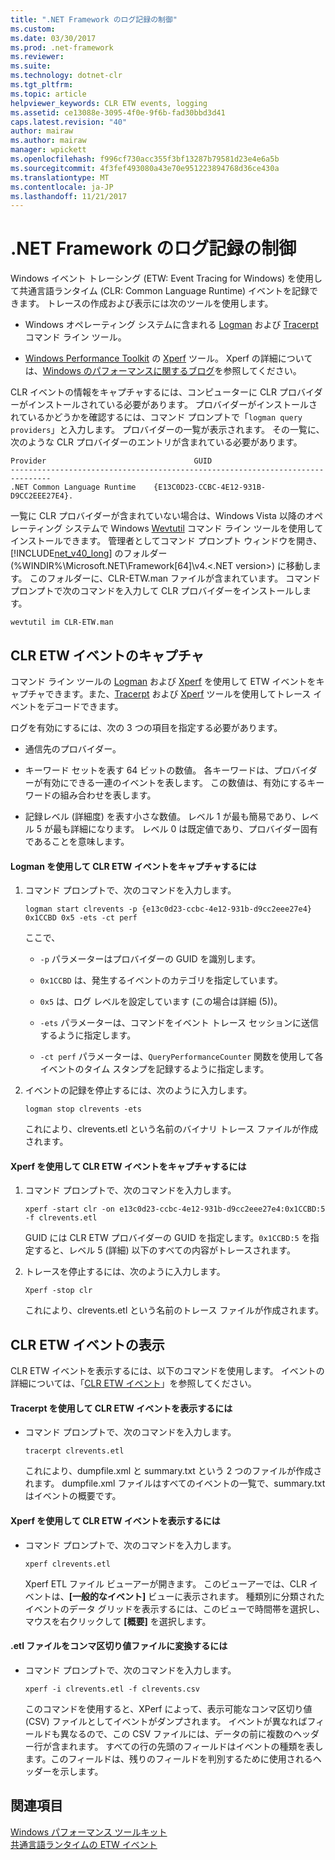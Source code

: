 ```yaml
---
title: ".NET Framework のログ記録の制御"
ms.custom: 
ms.date: 03/30/2017
ms.prod: .net-framework
ms.reviewer: 
ms.suite: 
ms.technology: dotnet-clr
ms.tgt_pltfrm: 
ms.topic: article
helpviewer_keywords: CLR ETW events, logging
ms.assetid: ce13088e-3095-4f0e-9f6b-fad30bbd3d41
caps.latest.revision: "40"
author: mairaw
ms.author: mairaw
manager: wpickett
ms.openlocfilehash: f996cf730acc355f3bf13287b79581d23e4e6a5b
ms.sourcegitcommit: 4f3fef493080a43e70e951223894768d36ce430a
ms.translationtype: MT
ms.contentlocale: ja-JP
ms.lasthandoff: 11/21/2017
---
```

# <a name="controlling-net-framework-logging"></a>.NET Framework のログ記録の制御
Windows イベント トレーシング (ETW: Event Tracing for Windows) を使用して共通言語ランタイム (CLR: Common Language Runtime) イベントを記録できます。 トレースの作成および表示には次のツールを使用します。  
  
-   Windows オペレーティング システムに含まれる [Logman](http://go.microsoft.com/fwlink/?LinkId=150916) および [Tracerpt](http://go.microsoft.com/fwlink/?LinkId=150919) コマンド ライン ツール。  
  
-   [Windows Performance Toolkit](http://msdn.microsoft.com/library/windows/hardware/hh162945.aspx) の [Xperf](http://msdn.microsoft.com/library/windows/hardware/hh162920.aspx) ツール。 Xperf の詳細については、[Windows のパフォーマンスに関するブログ](http://go.microsoft.com/fwlink/?LinkId=179509)を参照してください。  
  
 CLR イベントの情報をキャプチャするには、コンピューターに CLR プロバイダーがインストールされている必要があります。 プロバイダーがインストールされているかどうかを確認するには、コマンド プロンプトで「`logman query providers`」と入力します。 プロバイダーの一覧が表示されます。 その一覧に、次のような CLR プロバイダーのエントリが含まれている必要があります。  
  
```  
Provider                                 GUID  
-------------------------------------------------------------------------------  
.NET Common Language Runtime    {E13C0D23-CCBC-4E12-931B-D9CC2EEE27E4}.  
```  
  
 一覧に CLR プロバイダーが含まれていない場合は、Windows Vista 以降のオペレーティング システムで Windows [Wevtutil](http://go.microsoft.com/fwlink/?LinkID=150915) コマンド ライン ツールを使用してインストールできます。 管理者としてコマンド プロンプト ウィンドウを開き、 [!INCLUDE[net_v40_long](../../../includes/net-v40-long-md.md)] のフォルダー (%WINDIR%\Microsoft.NET\Framework[64]\v4.\<.NET version>\) に移動します。 このフォルダーに、CLR-ETW.man ファイルが含まれています。 コマンド プロンプトで次のコマンドを入力して CLR プロバイダーをインストールします。  
  
 `wevtutil im CLR-ETW.man`  
  
## <a name="capturing-clr-etw-events"></a>CLR ETW イベントのキャプチャ  
 コマンド ライン ツールの [Logman](http://go.microsoft.com/fwlink/?LinkId=150916) および [Xperf](http://msdn.microsoft.com/library/windows/hardware/hh162920.aspx) を使用して ETW イベントをキャプチャできます。また、[Tracerpt](http://go.microsoft.com/fwlink/?LinkId=150919) および [Xperf](http://msdn.microsoft.com/library/windows/hardware/hh162920.aspx) ツールを使用してトレース イベントをデコードできます。  
  
 ログを有効にするには、次の 3 つの項目を指定する必要があります。  
  
-   通信先のプロバイダー。  
  
-   キーワード セットを表す 64 ビットの数値。 各キーワードは、プロバイダーが有効にできる一連のイベントを表します。 この数値は、有効にするキーワードの組み合わせを表します。  
  
-   記録レベル (詳細度) を表す小さな数値。 レベル 1 が最も簡易であり、レベル 5 が最も詳細になります。 レベル 0 は既定値であり、プロバイダー固有であることを意味します。  
  
#### <a name="to-capture-clr-etw-events-using-logman"></a>Logman を使用して CLR ETW イベントをキャプチャするには  
  
1.  コマンド プロンプトで、次のコマンドを入力します。  
  
     `logman start clrevents -p {e13c0d23-ccbc-4e12-931b-d9cc2eee27e4} 0x1CCBD 0x5 -ets -ct perf`  
  
     ここで、  
  
    -   `-p` パラメーターはプロバイダーの GUID を識別します。  
  
    -   `0x1CCBD` は、発生するイベントのカテゴリを指定しています。  
  
    -   `0x5` は、ログ レベルを設定しています (この場合は詳細 (5))。  
  
    -   `-ets` パラメーターは、コマンドをイベント トレース セッションに送信するように指定します。  
  
    -   `-ct perf` パラメーターは、`QueryPerformanceCounter` 関数を使用して各イベントのタイム スタンプを記録するように指定します。  
  
2.  イベントの記録を停止するには、次のように入力します。  
  
     `logman stop clrevents -ets`  
  
     これにより、clrevents.etl という名前のバイナリ トレース ファイルが作成されます。  
  
#### <a name="to-capture-clr-etw-events-using-xperf"></a>Xperf を使用して CLR ETW イベントをキャプチャするには  
  
1.  コマンド プロンプトで、次のコマンドを入力します。  
  
     `xperf -start clr -on e13c0d23-ccbc-4e12-931b-d9cc2eee27e4:0x1CCBD:5 -f clrevents.etl`  
  
     GUID には CLR ETW プロバイダーの GUID を指定します。`0x1CCBD:5` を指定すると、レベル 5 (詳細) 以下のすべての内容がトレースされます。  
  
2.  トレースを停止するには、次のように入力します。  
  
     `Xperf -stop clr`  
  
     これにより、clrevents.etl という名前のトレース ファイルが作成されます。  
  
## <a name="viewing-clr-etw-events"></a>CLR ETW イベントの表示  
 CLR ETW イベントを表示するには、以下のコマンドを使用します。 イベントの詳細については、「[CLR ETW イベント](../../../docs/framework/performance/clr-etw-events.md)」を参照してください。  
  
#### <a name="to-view-clr-etw-events-using-tracerpt"></a>Tracerpt を使用して CLR ETW イベントを表示するには  
  
-   コマンド プロンプトで、次のコマンドを入力します。  
  
     `tracerpt clrevents.etl`  
  
     これにより、dumpfile.xml と summary.txt という 2 つのファイルが作成されます。 dumpfile.xml ファイルはすべてのイベントの一覧で、summary.txt はイベントの概要です。  
  
#### <a name="to-view-clr-etw-events-using-xperf"></a>Xperf を使用して CLR ETW イベントを表示するには  
  
-   コマンド プロンプトで、次のコマンドを入力します。  
  
     `xperf clrevents.etl`  
  
     Xperf ETL ファイル ビューアーが開きます。 このビューアーでは、CLR イベントは、**[一般的なイベント]** ビューに表示されます。 種類別に分類されたイベントのデータ グリッドを表示するには、このビューで時間帯を選択し、マウスを右クリックして **[概要]** を選択します。  
  
#### <a name="to-convert-the-etl-file-to-a-comma-separated-value-file"></a>.etl ファイルをコンマ区切り値ファイルに変換するには  
  
-   コマンド プロンプトで、次のコマンドを入力します。  
  
     `xperf -i clrevents.etl -f clrevents.csv`  
  
     このコマンドを使用すると、XPerf によって、表示可能なコンマ区切り値 (CSV) ファイルとしてイベントがダンプされます。 イベントが異なればフィールドも異なるので、この CSV ファイルには、データの前に複数のヘッダー行が含まれます。 すべての行の先頭のフィールドはイベントの種類を表します。このフィールドは、残りのフィールドを判別するために使用されるヘッダーを示します。  
  
## <a name="see-also"></a>関連項目  
 [Windows パフォーマンス ツールキット](http://go.microsoft.com/fwlink/?LinkID=161141)  
 [共通言語ランタイムの ETW イベント](../../../docs/framework/performance/etw-events-in-the-common-language-runtime.md)
